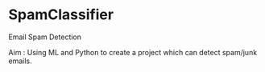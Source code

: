 # SpamClassifier
Email Spam Detection

Aim : Using ML and Python to create a project which can detect spam/junk emails.

